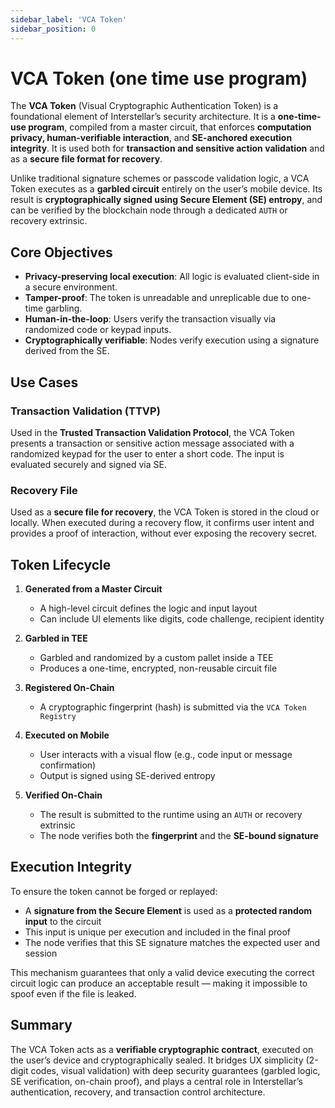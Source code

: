 ```yaml
---
sidebar_label: 'VCA Token'
sidebar_position: 0
---
```


# VCA Token (one time use program)

The **VCA Token** (Visual Cryptographic Authentication Token) is a foundational element of Interstellar’s security architecture. It is a **one-time-use program**, compiled from a master circuit, that enforces **computation privacy, human-verifiable interaction**, and **SE-anchored execution integrity**. It is used both for **transaction and sensitive action validation** and as a **secure file format for recovery**.

Unlike traditional signature schemes or passcode validation logic, a VCA Token executes as a **garbled circuit** entirely on the user’s mobile device. Its result is **cryptographically signed using Secure Element (SE) entropy**, and can be verified by the blockchain node through a dedicated `AUTH` or recovery extrinsic.

## Core Objectives

- **Privacy-preserving local execution**: All logic is evaluated client-side in a secure environment.
- **Tamper-proof**: The token is unreadable and unreplicable due to one-time garbling.
- **Human-in-the-loop**: Users verify the transaction visually via randomized code or keypad inputs.
- **Cryptographically verifiable**: Nodes verify execution using a signature derived from the SE.

## Use Cases

### Transaction Validation (TTVP)
Used in the **Trusted Transaction Validation Protocol**, the VCA Token presents a transaction or sensitive action message associated with a randomized keypad for the user to enter a short code. The input is evaluated securely and signed via SE.

### Recovery File
Used as a **secure file for recovery**, the VCA Token is stored in the cloud or locally. When executed during a recovery flow, it confirms user intent and provides a proof of interaction, without ever exposing the recovery secret.

## Token Lifecycle

1. **Generated from a Master Circuit**
   - A high-level circuit defines the logic and input layout
   - Can include UI elements like digits, code challenge, recipient identity

2. **Garbled in TEE**
   - Garbled and randomized by a custom pallet inside a TEE
   - Produces a one-time, encrypted, non-reusable circuit file

3. **Registered On-Chain**
   - A cryptographic fingerprint (hash) is submitted via the `VCA Token Registry`

4. **Executed on Mobile**
   - User interacts with a visual flow (e.g., code input or message confirmation)
   - Output is signed using SE-derived entropy

5. **Verified On-Chain**
   - The result is submitted to the runtime using an `AUTH` or recovery extrinsic
   - The node verifies both the **fingerprint** and the **SE-bound signature**

## Execution Integrity

To ensure the token cannot be forged or replayed:

- A **signature from the Secure Element** is used as a **protected random input** to the circuit
- This input is unique per execution and included in the final proof
- The node verifies that this SE signature matches the expected user and session

This mechanism guarantees that only a valid device executing the correct circuit logic can produce an acceptable result — making it impossible to spoof even if the file is leaked.

## Summary

The VCA Token acts as a **verifiable cryptographic contract**, executed on the user’s device and cryptographically sealed. It bridges UX simplicity (2-digit codes, visual validation) with deep security guarantees (garbled logic, SE verification, on-chain proof), and plays a central role in Interstellar’s authentication, recovery, and transaction control architecture.
